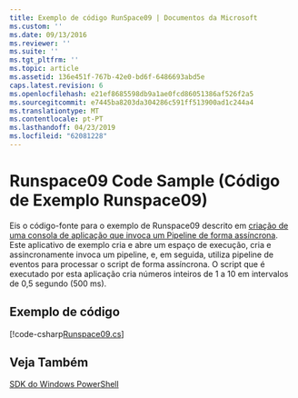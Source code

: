 ```yaml
---
title: Exemplo de código RunSpace09 | Documentos da Microsoft
ms.custom: ''
ms.date: 09/13/2016
ms.reviewer: ''
ms.suite: ''
ms.tgt_pltfrm: ''
ms.topic: article
ms.assetid: 136e451f-767b-42e0-bd6f-6486693abd5e
caps.latest.revision: 6
ms.openlocfilehash: e21ef8685598db9a1ae0fcd86051386af526f2a5
ms.sourcegitcommit: e7445ba8203da304286c591ff513900ad1c244a4
ms.translationtype: MT
ms.contentlocale: pt-PT
ms.lasthandoff: 04/23/2019
ms.locfileid: "62081228"
---
```

# <a name="runspace09-code-sample"></a>Runspace09 Code Sample (Código de Exemplo Runspace09)

Eis o código-fonte para o exemplo de Runspace09 descrito em [criação de uma consola de aplicação que invoca um Pipeline de forma assíncrona](http://msdn.microsoft.com/en-us/198c1c94-2a06-457e-93ce-c0d910618e47). Este aplicativo de exemplo cria e abre um espaço de execução, cria e assincronamente invoca um pipeline, e, em seguida, utiliza pipeline de eventos para processar o script de forma assíncrona. O script que é executado por esta aplicação cria números inteiros de 1 a 10 em intervalos de 0,5 segundo (500 ms).

## <a name="code-sample"></a>Exemplo de código

[!code-csharp[Runspace09.cs](../../powershell-sdk-samples/SDK-2.0/csharp/Runspace09/Runspace09.cs#L11-L113 "Runspace09.cs")]

## <a name="see-also"></a>Veja Também

[SDK do Windows PowerShell](../windows-powershell-reference.md)